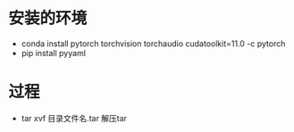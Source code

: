 # 安装的环境
- conda install pytorch torchvision torchaudio cudatoolkit=11.0 -c pytorch
- pip install pyyaml


# 过程
- tar xvf 目录文件名.tar 解压tar
